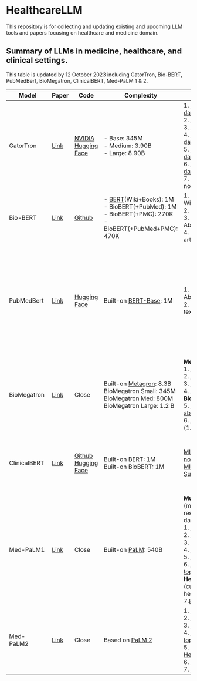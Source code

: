 # HealthcareLLM
This repository is for collecting and updating existing and upcoming LLM tools and papers focusing on healthcare and medicine domain.

## Summary of LLMs in medicine, healthcare, and clinical settings. 
This table is updated by 12 October 2023 including GatorTron, Bio-BERT, PubMedBert, BioMegatron, ClinicalBERT, Med-PaLM 1 & 2.


  | Model | Paper | Code | Complexity | Data | Tasks |
  |---|---|---|---|---|---|
  | GatorTron | [Link](https://doi.org/10.1038/s41746-022-00742-2)  | [NVIDIA](https://catalog.ngc.nvidia.com/orgs/nvidia/teams/clara/models/gatortron_og) <br />[Hugging Face](https://huggingface.co/UFNLP/gatortron-base) | - Base: 345M <br />- Medium: 3.90B <br />- Large: 8.90B | 1. [n2c2 NLP datasets](https://portal.dbmi.hms.harvard.edu/projects/n2c2-nlp/)  <br />2. [MedNLI dataset](https://physionet.org/content/mednli/1.0.0/)  <br />3. [emrQA dataset](https://github.com/panushri25/emrQA#download-dataset)  <br />4. [MIMIC III dataset](https://physionet.org/content/mimiciii/1.4/)  <br />5. [PubMed dataset](https://www.ncbi.nlm.nih.gov/pmc/tools/openftlist/)  <br />6. [Wikipedia dataset](https://dumps.wikimedia.org/enwiki/latest/enwiki-latest-pages-articles.xml.bz2)  <br />7. UF clinical notes (Close) | - Concept extraction <br />- Relation extraction <br />- Semantic textual similarity <br />- Natural language inference <br />- Question answering  |
  | Bio-BERT  | [Link](https://doi.org/10.1093/bioinformatics/btz682)  | [Github](https://github.com/dmis-lab/biobert)  | - [BERT](https://www.aclweb.org/anthology/N19-1423)(Wiki+Books): 1M <br />- BioBERT(+PubMed): 1M <br />- BioBERT(+PMC): 270K <br />- BioBERT(+PubMed+PMC): 470K | 1. English Wikipedia <br />2. BooksCorpus <br />3. PubMed Abstracts <br />4. PMC Full-text articles  | - Name Entity Recognition <br />- Relation Extraction <br />- Question answering |
  | PubMedBert  | [Link](https://arxiv.org/abs/2007.15779)  | [Hugging Face](https://huggingface.co/microsoft/BiomedNLP-PubMedBERT-base-uncased-abstract-fulltext)  | Built-on [BERT-Base](https://www.aclweb.org/anthology/N19-1423): 1M  | 1. PubMed Abstracts <br />2. PubMed Full-text | - Name Entity Recognition <br />- Information extraction <br />- Relation extraction <br />- Semantic textual similarity <br />- Document classification <br />- Question answering  |
  | BioMegatron  | [Link](https://arxiv.org/pdf/2010.06060.pdf)  | Close  | Built-on [Metagron](https://doi.org/10.48550/arXiv.1909.08053): 8.3B <br />BioMegatron Small: 345M <br />BioMegatron Med: 800M <br />BioMegatron Large: 1.2 B | **Megatron**: <br />1. [Wikipedia](https://arxiv.org/abs/1810.04805) <br />2. [CC-Stories](http://arxiv.org/abs/1806.02847) <br />3. [RealNews](http://arxiv.org/abs/1905.12616) <br />4. [OpenWebtext](https://openai.com/blog/better-language-models/) <br />**BioMegatron**: <br />5. [PubMed abstract](www.ncbi.nlm.nih.gov/pubmed) (4.5B) <br />6. [PMC full-text](www.ncbi.nlm.nih.gov/pubmed) (1.6B) | - Name Entity Recognition <br />- Relation Extraction <br />- Question answering |
  | ClinicalBERT  | [Link](https://arxiv.org/pdf/1904.03323.pdf)  | [Github](https://github.com/EmilyAlsentzer/clinicalBERT) <br /> [Hugging Face](https://huggingface.co/emilyalsentzer/Bio_ClinicalBER)  | Built-on BERT: 1M <br />Built-on BioBERT: 1M | [MIMIC all Clinical notes](https://physionet.org/content/mimic-iv-note/2.2/) <br />[MIMIC Discharge Summary](https://physionet.org/content/mimic-iv-note/2.2/) | - Name Entity Recognition <br />- Concept extraction <br />- Natural language inference |
  | Med-PaLM1 | [Link](https://doi.org/10.1038/s41586-023-06291-2)  | Close | Built-on [PaLM](https://doi.org/10.48550/arXiv.2204.02311): 540B | **MultiMedQA:** <br />(medical exams & research datasets) <br />1. [MedQA](https://www.nature.com/articles/s41586-023-06291-2#ref-CR3) <br />2. [MedMCQA](https://www.nature.com/articles/s41586-023-06291-2#ref-CR4) <br />3. [PubMedQA](https://www.nature.com/articles/s41586-023-06291-2#ref-CR5) <br />4. [LiveQA](https://www.nature.com/articles/s41586-023-06291-2#ref-CR13) <br />5. [MedicationQA](https://www.nature.com/articles/s41586-023-06291-2#ref-CR14) <br />6. [MMLU clinical topics](https://www.nature.com/articles/s41586-023-06291-2#ref-CR6)<br /> **HealthSearchQA** <br />(curated searched health queries) <br />7.[HealthSearchQA](https://static-content.springer.com/esm/art%3A10.1038%2Fs41586-023-06291-2/MediaObjects/41586_2023_6291_MOESM6_ESM.xlsx) | Question answering  |
  | Med-PaLM2  | [Link](https://arxiv.org/pdf/2305.09617.pdf)  | Close  | Based on [PaLM 2](https://ai.google/static/documents/palm2techreport.pdf) | 1. [MedQA](https://www.nature.com/articles/s41586-023-06291-2#ref-CR3) <br />2. [MedMCQA](https://www.nature.com/articles/s41586-023-06291-2#ref-CR4) <br />3. [PubMedQA](https://www.nature.com/articles/s41586-023-06291-2#ref-CR5) <br />4. [MMLU clinical topics](https://www.nature.com/articles/s41586-023-06291-2#ref-CR6) <br />5. [HealthSearchQA](https://static-content.springer.com/esm/art%3A10.1038%2Fs41586-023-06291-2/MediaObjects/41586_2023_6291_MOESM6_ESM.xlsx) <br />6. [LiveQA](https://lhncbc.nlm.nih.gov/LHC-publications/PDF/pub9773.pdf) <br />7. [MedicationQA](https://pubmed.ncbi.nlm.nih.gov/31437878/) | Question answering |


